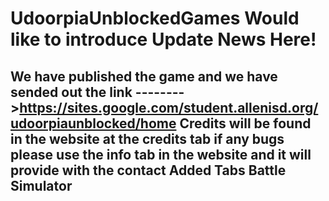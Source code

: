 # UdoorpiaUnblockedGames Would like to introduce Update News Here!
We have published the game and we have sended out the link -------->https://sites.google.com/student.allenisd.org/udoorpiaunblocked/home
Credits will be found in the website at the credits tab if any bugs please use the info tab in the website and it will provide with the contact
Added Tabs Battle Simulator
-----------------------------------------------------------------------------------------------------------
